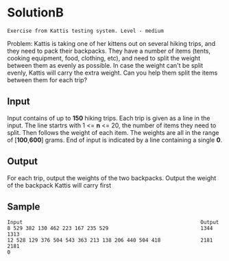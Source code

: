 # SolutionB
``
Exercise from Kattis testing system. Level - medium
``

Problem:
Kattis is taking one of her kittens out on several hiking trips, and they need to pack their backpacks.
They have a number of items (tents, cooking equipment, food, clothing, etc), and need to split the weight between them as 
evenly as possible. In case the weight can't be split evenly, Kattis will carry the extra weight. Can you
help them split the items between them for each trip?

## Input
Input contains of up to **150** hiking trips. Each trip is given as a line in the input. The line startrs with
1 <= **n** <= 20, the number of items they need to split. Then follows the weight of each item. The weights
are all in the range of [**100**,**600**] grams. End of input is indicated by a line containing a single **0**.

## Output
For each trip, output the weights of the two backpacks. Output the weight of the backpack Kattis will carry first

## Sample  
```
Input                                                          Output 
8 529 382 130 462 223 167 235 529                              1344 1313 
12 528 129 376 504 543 363 213 138 206 440 504 418             2181 2181
0
```
